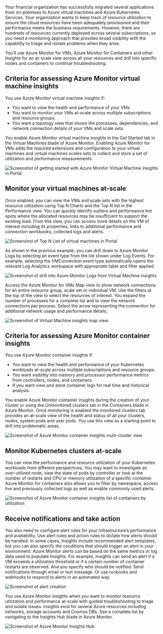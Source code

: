 Your financial organization has successfully migrated several applications from on-premises to Azure virtual machines and Azure Kubernetes Services. Your organization wants to keep track of resource utilization to ensure the cloud resources have been adequately provisioned and their performance meets the business requirements. However, there are hundreds of resources currently deployed across several subscriptions, so you need a monitoring approach that provides broad visibility with the capability to triage and isolate problems when they arise.

You’ll use Azure Monitor for VMs, Azure Monitor for Containers and other Insights for an at-scale view across all your resources and drill into specific nodes and containers to continue troubleshooting.

## Criteria for assessing Azure Monitor virtual machine insights

You use Azure Monitor virtual machine insights if:

- You want to view the health and performance of your VMs
- You want to monitor your VMs at-scale across multiple subscriptions and resource groups.
- You want a topology view that shows the processes, dependencies, and network connection details of your VMs and scale sets.

You enable Azure Monitor virtual machine insights in the Get Started tab in the Virtual Machines blade of Azure Monitor. Enabling Azure Monitor for VMs adds the required extensions and configuration to your virtual machines and virtual machines scales sets to collect and store a set of utilization and performance measurements.

![Screenshot of getting started with Azure Monitor Virtual Machine insights in Portal](../media/5-vm-get-started.png)

## Monitor your virtual machines at-scale

Once enabled, you can view the VMs and scale sets with the highest resource utilization using Top N Charts and the Top N list in the Performance view. You can quickly identify outliers and performance hot spots where the allocated resources may be insufficient to support the existing load. From this view, you can access more details on the VM of interest including its properties, links to additional performance and connection workbooks, collected logs and alerts.

![Screenshot of Top N List of virtual machines in Portal](../media/5-top-virtual-machines.png)

As shown in the previous example, you can drill down to Azure Monitor Logs by selecting an event type from the list shown under Log Events. For example, selecting the VMConnection event type automatically opens the relevant Log Analytics workspace with appropriate table and filter applied.

![Screenshot of drill into Azure Monitor Logs from Virtual Machine insights](../media/5-drill-into-logs.png)

Access the Azure Monitor for VMs Map view to show network connections for an entire resource group, scale set or individual VM. Use the filters at the top of the view to select the resources of interest. You expand the number of processes for a complete list and to view the network connections per process. Select the arrow representing the connection for additional network usage and performance details.

![Screenshot of Virtual Machine insights map view](../media/5-vm-map-view.png)

## Criteria for assessing Azure Monitor container insights

You use Azure Monitor container insights if:

- You want to view the health and performance of your Kubernetes workloads at-scale across multiple subscriptions and resource groups.
- You want visibility into memory and processor performance metrics from controllers, nodes, and containers.
- If you want view and store container logs for real time and historical analysis.

You enable Azure Monitor container insights during the creation of your cluster or using the Unmonitored clusters tab in the Containers blade in Azure Monitor. Once monitoring is enabled the monitored clusters tab provides an at-scale view of the health and status of all your clusters, nodes, system pods and user pods. You use this view as a starting point to drill into problematic areas.

![Screenshot of Azure Monitor container insights multi-cluster view](../media/5-containers-monitored-clusters.png)

## Monitor Kubernetes clusters at-scale

You can view the performance and resource utilization of your Kubernetes workloads from different perspectives. You may want to investigate an over-utilized node, view the state of pods by controller or look at the number of restarts and CPU or memory utilization of a specific container. Azure Monitor for containers also allows you to filter by namespace, access live and previously collected logs as well as enable commonly used alerts.

![Screenshot of Azure Monitor container insights list of containers by utilization](../media/5-container-monitor-at-scale.png)

## Receive notifications and take action

You also need to configure alert rules for your infrastructure’s performance and availability. Use alert rules and action rules to dictate how alerts should be handled. In some cases, Insights include recommended alert templates, but you can also specify the conditions that should trigger an alert in your environment. Azure Monitor alerts can be based on the same metrics or log data used to populate Insights. For example, Insights can send an alert if a VM exceeds a utilization threshold or if a certain number of container restarts are observed. And you specify who should be notified. Send notifications through email or text message. Or use runbooks and webhooks to respond to alerts in an automated way.

![Screenshot of alert creation](../media/5-alert-creation.png)

You use Azure Monitor insights when you want to monitor resource utilization and performance at-scale with guided troubleshooting to triage and isolate issues. Insights exist for several Azure resources including networks, storage accounts and Cosmos DBs. See a complete list by navigating to the Insights Hub blade in Azure Monitor.

![Screenshot of Azure Monitor Insights Hub](../media/5-insights-hub.png)